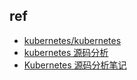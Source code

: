 

## ref
+ [kubernetes/kubernetes](https://github.com/kubernetes/kubernetes)
+ [kubernetes 源码分析](https://www.bookstack.cn/read/source-code-reading-notes/kubernetes-README.md)
+ [Kubernetes 源码分析笔记](https://www.huweihuang.com/k8s-source-code-analysis/)